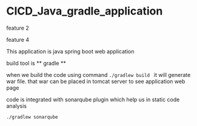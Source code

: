 # CICD_Java_gradle_application

feature 2

feature 4

This application is java spring boot web application  

build tool is ** gradle **

when we build the code using command ```./gradlew build ``` it will generate war file. that war can be placed in tomcat server to see application web page

code is integrated with sonarqube plugin which help us in static code analysis 

``` ./gradlew sonarqube ```
